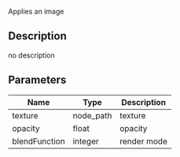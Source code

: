 Applies an image



## Description
no description
## Parameters

<table>
<thead>
	<tr>
		<th>Name</th>
		<th>Type</th>
		<th>Description</th>
	</tr>
</thead>
<tr>
	<td>texture</td>
	<td><div class='bg-indigo-800 px-2 py-px text-white rounded-sm'>node_path</div></td>
	<td>texture</td>
</tr>
<tr>
	<td>opacity</td>
	<td><div class='bg-yellow-800 px-2 py-px text-white rounded-sm'>float</div></td>
	<td>opacity</td>
</tr>
<tr>
	<td>blendFunction</td>
	<td><div class='bg-orange-800 px-2 py-px text-white rounded-sm'>integer</div></td>
	<td>render mode</td>
</tr>
</table>